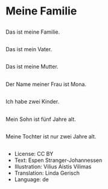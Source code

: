 # Meine Familie

##
Das ist meine Familie.

##
Das ist mein Vater.

##
Das ist meine Mutter.

##
Der Name meiner Frau ist Mona.

##
Ich habe zwei Kinder.

##
Mein Sohn ist fünf Jahre alt.

##
Meine Tochter ist nur zwei Jahre alt.

##
* License: CC BY
* Text: Espen Stranger-Johannessen
* Illustration: Vilius Aistis Vilimas
* Translation: Linda Gerisch
* Language: de
